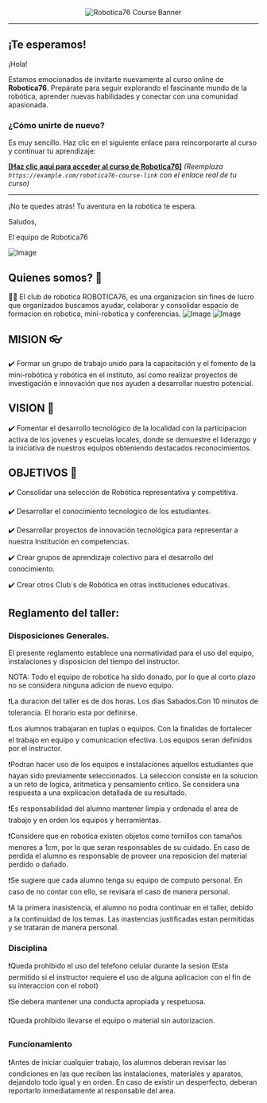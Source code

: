 <p align="center">
  <img src="https://via.placeholder.com/800x200?text=Unete+de+nueva+cuenta+al+curso+online+de+Robotica76" alt="Robotica76 Course Banner">
</p>

---

## ¡Te esperamos!

¡Hola!

Estamos emocionados de invitarte nuevamente al curso online de **Robotica76**. Prepárate para seguir explorando el fascinante mundo de la robótica, aprender nuevas habilidades y conectar con una comunidad apasionada.

### ¿Cómo unirte de nuevo?

Es muy sencillo. Haz clic en el siguiente enlace para reincorporarte al curso y continuar tu aprendizaje:

[**[Haz clic aquí para acceder al curso de Robotica76]**](https://example.com/robotica76-course-link) 
*(Reemplaza `https://example.com/robotica76-course-link` con el enlace real de tu curso)*

---

¡No te quedes atrás! Tu aventura en la robótica te espera.

Saludos,

El equipo de Robotica76


![Image](https://github.com/user-attachments/assets/53b2d852-0522-4dc4-b00f-0619fc4863f9)

## Quienes somos? 👋

🙋‍♀️ El club de robotica ROBOTICA76, es una organizacion sin fines de lucro que organizados buscamos ayudar, colaborar y consolidar espacio de formacion en robotica, mini-robotica y conferencias.
![Image](https://github.com/user-attachments/assets/cff3f111-06d5-4b9c-9f04-4e58ca8b09aa)
![Image](https://github.com/user-attachments/assets/2a1827fe-e2af-4f13-ab66-ad5de073b756)


## MISION 👓

✔️ Formar un grupo de trabajo unido para la capacitación y el fomento de la mini-robótica y robótica en el instituto, así como realizar proyectos de investigación e innovación que nos ayuden a desarrollar nuestro potencial.

## VISION 🔭

✔️ Fomentar el desarrollo tecnológico de la localidad con la participacion activa de los jovenes y escuelas locales, donde se demuestre el liderazgo y la iniciativa de nuestros equipos obteniendo destacados reconocimientos.

## OBJETIVOS 🎯

✔️ Consolidar una selección de Robótica representativa y competitiva.

✔️ Desarrollar el conocimiento tecnologico de los estudiantes.

✔️ Desarrollar proyectos de innovación tecnológica para representar a nuestra Institución en competencias.

✔️ Crear grupos de aprendizaje colectivo para el desarrollo del conocimiento.

✔️ Crear otros Club´s de Robótica en otras instituciones educativas.


## Reglamento del taller:

### Disposiciones Generales.

El presente reglamento establece una normatividad para el uso del equipo, instalaciones y disposicion del tiempo del instructor.

NOTA: Todo el equipo de robotica ha sido donado, por lo que al corto plazo no se considera ninguna adicion de nuevo equipo.

❗️La duracion del taller es de dos horas. Los dias Sabados.Con 10 minutos de tolerancia. El horario esta por definirse.

❗️Los alumnos trabajaran en tuplas o equipos. Con la finalidas de fortalecer el trabajo en equipo y comunicacion efectiva. Los equipos seran definidos por el instructor.

❗️Podran hacer uso de los equipos e instalaciones aquellos estudiantes que hayan sido previamente seleccionados. La seleccion consiste en la solucion a un reto de logica, aritmetica y pensamiento critico. Se considera una respuesta a una explicacion detallada de su resultado.

❗️Es responsabilidad del alumno mantener limpia y ordenada el area de trabajo y en orden los equipos y herramientas.

❗️Considere que en robotica existen objetos como tornillos con tamaños menores a 1cm, por lo que seran responsables de su cuidado. En caso de perdida el alumno es responsable de proveer una reposicion del material perdido o dañado.

❗️Se sugiere que cada alumno tenga su equipo de computo personal. En caso de no contar con ello, se revisara el caso de manera personal.

❗️A la primera inasistencia, el alumno no podra continuar en el taller, debido a la continuidad de los temas. Las inastencias justificadas estan permitidas y se trataran de manera personal.

### Disciplina

❗️Queda prohibido el uso del telefono celular durante la sesion (Esta permitido si el instructor requiere el uso de alguna aplicacion con el fin de su interaccion con el robot)

❗️Se debera mantener una conducta apropiada y respetuosa.

❗️Queda prohibido llevarse el equipo o material sin autorizacion.

### Funcionamiento

❗️Antes de iniciar cualquier trabajo, los alumnos deberan revisar las condiciones en las que reciben las instalaciones, materiales y aparatos, dejandolo todo igual y en orden.
En caso de existir un desperfecto, deberan reportarlo inmediatamente al responsable del area.

<!--

**Here are some ideas to get you started:**

 A short introduction - what is your organization all about?
🌈 Contribution guidelines - how can the community get involved?
👩‍💻 Useful resources - where can the community find your docs? Is there anything else the community should know?
🍿 Fun facts - what does your team eat for breakfast?
🧙 Remember, you can do mighty things with the power of [Markdown](https://docs.github.com/github/writing-on-github/getting-started-with-writing-and-formatting-on-github/basic-writing-and-formatting-syntax)
-->


